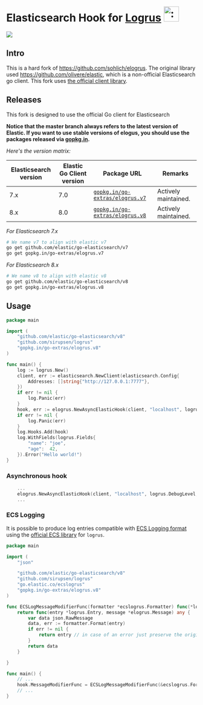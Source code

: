 # Elasticsearch Hook for [Logrus](https://github.com/sirupsen/logrus) <img src="http://i.imgur.com/hTeVwmJ.png" width="40" height="40" alt=":walrus:" class="emoji" title=":walrus:"/>
<img src="https://travis-ci.org/go-extras/elogrus.svg?branch=master" />

## Intro

This is a hard fork of https://github.com/sohlich/elogrus. The original library used https://github.com/olivere/elastic, which is a non-official Elasticsearch go client. This fork uses [the official client library](https://github.com/elastic/go-elasticsearch).

## Releases
This fork is designed to use the official Go client for Elasticsearch

**Notice that the master branch always refers to the latest version of Elastic. If you want to use stable versions of elogus, you should use the packages released via [gopkg.in](https://gopkg.in).**

*Here's the version matrix:*

Elasticsearch version | Elastic Go Client version | Package URL                                                              | Remarks |
----------------------|---------------------------|--------------------------------------------------------------------------|---------|
7.x                   | 7.0                       | [`gopkg.in/go-extras/elogrus.v7`](https://gopkg.in/go-extras/elogrus.v7) | Actively maintained.
8.x                   | 8.0                       | [`gopkg.in/go-extras/elogrus.v8`](https://gopkg.in/go-extras/elogrus.v8) | Actively maintained.

*For Elasticsearch 7.x*
```bash
# We name v7 to align with elastic v7
go get github.com/elastic/go-elasticsearch/v7
go get gopkg.in/go-extras/elogrus.v7
```

*For Elasticsearch 8.x*
```bash
# We name v8 to align with elastic v8
go get github.com/elastic/go-elasticsearch/v8
go get gopkg.in/go-extras/elogrus.v8
```

## Usage

```go
package main

import (
	"github.com/elastic/go-elasticsearch/v8"
	"github.com/sirupsen/logrus"
	"gopkg.in/go-extras/elogrus.v8"
)

func main() {
	log := logrus.New()
	client, err := elasticsearch.NewClient(elasticsearch.Config{
		Addresses: []string{"http://127.0.0.1:7777"},
	})
	if err != nil {
		log.Panic(err)
	}
	hook, err := elogrus.NewAsyncElasticHook(client, "localhost", logrus.DebugLevel, "mylog")
	if err != nil {
		log.Panic(err)
	}
	log.Hooks.Add(hook)
	log.WithFields(logrus.Fields{
		"name": "joe",
		"age":  42,
	}).Error("Hello world!")
}
```

### Asynchronous hook

```go
	...
	elogrus.NewAsyncElasticHook(client, "localhost", logrus.DebugLevel, "mylog")
	...
```

### ECS Logging

It is possible to produce log entries compatible with [ECS Logging format](https://www.elastic.co/guide/en/ecs-logging/overview/current/intro.html) using
the [official ECS library](https://www.elastic.co/guide/en/ecs-logging/go-logrus/current/intro.html) for `logrus`.

```go
package main

import (
	"json"

	"github.com/elastic/go-elasticsearch/v8"
	"github.com/sirupsen/logrus"
	"go.elastic.co/ecslogrus"
	"gopkg.in/go-extras/elogrus.v8"
)

func ECSLogMessageModifierFunc(formatter *ecslogrus.Formatter) func(*logrus.Entry, *elogrus.Message) any {
	return func(entry *logrus.Entry, message *elogrus.Message) any {
		var data json.RawMessage
		data, err := formatter.Format(entry)
		if err != nil {
			return entry // in case of an error just preserve the original entry
		}
		return data
	}

}

func main() {
	// ...
	hook.MessageModifierFunc = ECSLogMessageModifierFunc(&ecslogrus.Formatter{})
	// ...
}
```
